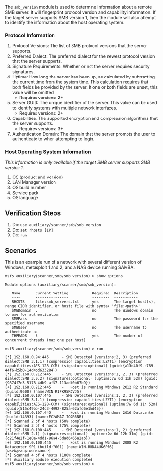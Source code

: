 The `smb_version` module is used to determine information about a remote SMB server. It will fingerprint protocol
version and capability information. If the target server supports SMB version 1, then the module will also attempt to
identify the information about the host operating system.

### Protocol Information

1. Protocol Versions: The list of SMB protocol versions that the server supports.
1. Preferred Dialect: The preferred dialect for the newest protocol version that the server supports.
1. Signature Requirements: Whether or not the server requires security signatures.
1. Uptime: How long the server has been up, as calculated by subtracting the current time from the system time. This 
   calculation requires that both fields be provided by the server. If one or both fields are unset, this value will be
   omitted.
    * Requires versions: 2+
1. Server GUID: The unique identifier of the server. This value can be used to identify systems with multiple network 
   interfaces.
    * Requires versions: 2+
1. Capabilities: The supported encryption and compression algorithms that the server supports.
    * Requires versions: 3+
1. Authentication Domain: The domain that the server prompts the user to authenticate to when attempting to login.

### Host Operating System Information

*This information is only available if the target SMB server supports SMB version 1.*

1. OS (product and version)
1. LAN Manager version
1. OS build number
1. Service pack
1. OS language

## Verification Steps

1. Do: `use auxiliary/scanner/smb/smb_version`
2. Do: `set rhosts [IP]`
3. Do: `run`

## Scenarios

This is an example run of a network with several different version of Windows, metasploit 1 and 2, and a NAS device running SAMBA.

```
msf5 auxiliary(scanner/smb/smb_version) > show options 

Module options (auxiliary/scanner/smb/smb_version):

   Name       Current Setting           Required  Description
   ----       ---------------           --------  -----------
   RHOSTS     file:smb_servers.txt      yes       The target host(s), range CIDR identifier, or hosts file with syntax 'file:<path>'
   SMBDomain  .                         no        The Windows domain to use for authentication
   SMBPass                              no        The password for the specified username
   SMBUser                              no        The username to authenticate as
   THREADS    5                         yes       The number of concurrent threads (max one per host)

msf5 auxiliary(scanner/smb/smb_version) > run

[*] 192.168.0.94:445      - SMB Detected (versions:2, 3) (preferred dialect:SMB 3.1.1) (compression capabilities:LZNT1) (encryption capabilities:AES-128-CCM) (signatures:optional) (guid:{a13d40f9-c789-44f6-b5b0-14d4bd633284})
[*] 192.168.0.212:445     - SMB Detected (versions:1, 2, 3) (preferred dialect:SMB 3.0.2) (signatures:optional) (uptime:7w 6d 11h 52m) (guid:{9874f7e3-5178-4db9-af57-113adf0b67b9})
[+] 192.168.0.212:445     -   Host is running Windows 2012 R2 Standard (build:9600) (name:WIN-R1FK95KGVJ5)
[*] 192.168.0.107:445     - SMB Detected (versions:1, 2, 3) (preferred dialect:SMB 3.1.1) (compression capabilities:LZNT1) (encryption capabilities:AES-128-CCM) (signatures:optional) (uptime:7w 6d 11h 52m) (guid:{515c49bb-24c3-4092-825a-62afd6e1bd45})
[+] 192.168.0.107:445     -   Host is running Windows 2016 Datacenter (build:14393) (name:EC2AMAZ-IO7R6NR)
[*] Scanned 2 of 4 hosts (50% complete)
[*] Scanned 3 of 4 hosts (75% complete)
[*] 192.168.0.100:445     - SMB Detected (versions:1, 2) (preferred dialect:SMB 2.1) (signatures:optional) (uptime:7w 6d 12h 31m) (guid:{c21f4e2f-1e0a-4dd1-96a4-5dad6465a2ab})
[+] 192.168.0.100:445     -   Host is running Windows 2008 R2 Datacenter SP1 (build:7601) (name:WIN-RHDA4UK6PF6) (workgroup:WORKGROUP)
[*] Scanned 4 of 4 hosts (100% complete)
[*] Auxiliary module execution completed
msf5 auxiliary(scanner/smb/smb_version) > 
```
